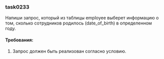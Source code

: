 
### task0233

Напиши запрос, который из таблицы employee выберет информацию о том, сколько сотрудников родилось (date_of_birth) в определенном году.


#### Требования:
1.	Запрос должен быть реализован согласно условию.

